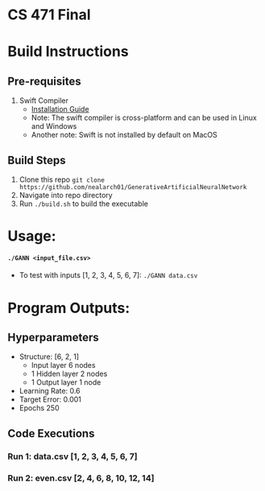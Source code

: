 # CS 471 Final


# Build Instructions
## Pre-requisites
1. Swift Compiler
   - [Installation Guide](https://www.swift.org/getting-started/)
   - Note: The swift compiler is cross-platform and can be used in Linux and Windows
   - Another note: Swift is not installed by default on MacOS

## Build Steps
1. Clone this repo `git clone https://github.com/nealarch01/GenerativeArtificialNeuralNetwork`
2. Navigate into repo directory
3. Run `./build.sh` to build the executable

# Usage:
#### `./GANN <input_file.csv>`
- To test with inputs [1, 2, 3, 4, 5, 6, 7]: `./GANN data.csv`

# Program Outputs:
## Hyperparameters
- Structure: [6, 2, 1]
  - Input layer 6 nodes
  - 1 Hidden layer 2 nodes
  - 1 Output layer 1 node
- Learning Rate: 0.6
- Target Error: 0.001
- Epochs 250

## Code Executions
### Run 1: data.csv [1, 2, 3, 4, 5, 6, 7]



### Run 2: even.csv [2, 4, 6, 8, 10, 12, 14]



